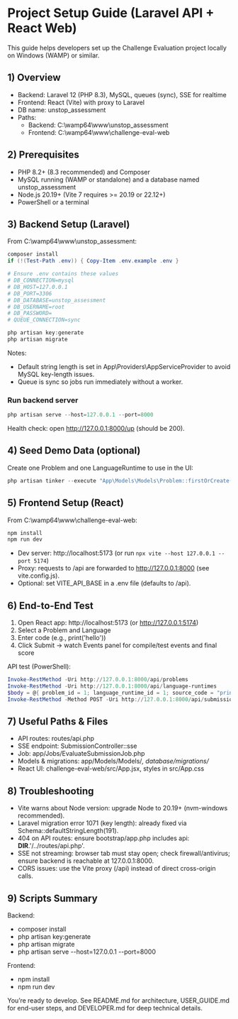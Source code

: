 # Project Setup Guide (Laravel API + React Web)

This guide helps developers set up the Challenge Evaluation project locally on Windows (WAMP) or similar.

## 1) Overview
- Backend: Laravel 12 (PHP 8.3), MySQL, queues (sync), SSE for realtime
- Frontend: React (Vite) with proxy to Laravel
- DB name: unstop_assessment
- Paths:
  - Backend: C:\wamp64\www\unstop_assessment
  - Frontend: C:\wamp64\www\challenge-eval-web

## 2) Prerequisites
- PHP 8.2+ (8.3 recommended) and Composer
- MySQL running (WAMP or standalone) and a database named unstop_assessment
- Node.js 20.19+ (Vite 7 requires >= 20.19 or 22.12+)
- PowerShell or a terminal

## 3) Backend Setup (Laravel)
From C:\wamp64\www\unstop_assessment:

```powershell
composer install
if (!(Test-Path .env)) { Copy-Item .env.example .env }

# Ensure .env contains these values
# DB_CONNECTION=mysql
# DB_HOST=127.0.0.1
# DB_PORT=3306
# DB_DATABASE=unstop_assessment
# DB_USERNAME=root
# DB_PASSWORD=
# QUEUE_CONNECTION=sync

php artisan key:generate
php artisan migrate
```

Notes:
- Default string length is set in App\Providers\AppServiceProvider to avoid MySQL key-length issues.
- Queue is sync so jobs run immediately without a worker.

### Run backend server
```powershell
php artisan serve --host=127.0.0.1 --port=8000
```
Health check: open http://127.0.0.1:8000/up (should be 200).

## 4) Seed Demo Data (optional)
Create one Problem and one LanguageRuntime to use in the UI:
```powershell
php artisan tinker --execute "App\Models\Models\Problem::firstOrCreate(['slug'=>'two-sum'], ['title'=>'Two Sum','description'=>'Find indices','time_limit_ms'=>2000,'memory_limit_mb'=>256]); App\Models\Models\LanguageRuntime::firstOrCreate(['name'=>'python','version'=>'3.11'], ['run_cmd'=>'python main.py']);"
```

## 5) Frontend Setup (React)
From C:\wamp64\www\challenge-eval-web:
```powershell
npm install
npm run dev
```
- Dev server: http://localhost:5173 (or run `npx vite --host 127.0.0.1 --port 5174`)
- Proxy: requests to /api are forwarded to http://127.0.0.1:8000 (see vite.config.js).
- Optional: set VITE_API_BASE in a .env file (defaults to /api).

## 6) End-to-End Test
1. Open React app: http://localhost:5173 (or http://127.0.0.1:5174)
2. Select a Problem and Language
3. Enter code (e.g., print('hello'))
4. Click Submit → watch Events panel for compile/test events and final score

API test (PowerShell):
```powershell
Invoke-RestMethod -Uri http://127.0.0.1:8000/api/problems
Invoke-RestMethod -Uri http://127.0.0.1:8000/api/language-runtimes
$body = @{ problem_id = 1; language_runtime_id = 1; source_code = "print('hello')" } | ConvertTo-Json
Invoke-RestMethod -Method POST -Uri http://127.0.0.1:8000/api/submissions -ContentType application/json -Body $body
```

## 7) Useful Paths & Files
- API routes: routes/api.php
- SSE endpoint: SubmissionController::sse
- Job: app/Jobs/EvaluateSubmissionJob.php
- Models & migrations: app/Models/Models/*, database/migrations/*
- React UI: challenge-eval-web/src/App.jsx, styles in src/App.css

## 8) Troubleshooting
- Vite warns about Node version: upgrade Node to 20.19+ (nvm-windows recommended).
- Laravel migration error 1071 (key length): already fixed via Schema::defaultStringLength(191).
- 404 on API routes: ensure bootstrap/app.php includes api: __DIR__.'/../routes/api.php'.
- SSE not streaming: browser tab must stay open; check firewall/antivirus; ensure backend is reachable at 127.0.0.1:8000.
- CORS issues: use the Vite proxy (/api) instead of direct cross-origin calls.

## 9) Scripts Summary
Backend:
- composer install
- php artisan key:generate
- php artisan migrate
- php artisan serve --host=127.0.0.1 --port=8000

Frontend:
- npm install
- npm run dev

You’re ready to develop. See README.md for architecture, USER_GUIDE.md for end-user steps, and DEVELOPER.md for deep technical details.
